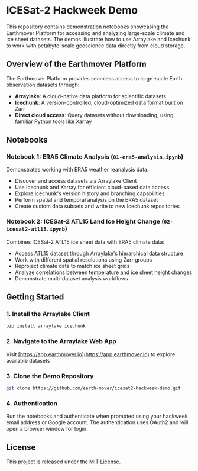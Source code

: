 # ICESat-2 Hackweek Demo

This repository contains demonstration notebooks showcasing the Earthmover Platform for accessing and analyzing large-scale climate and ice sheet datasets. The demos illustrate how to use Arraylake and Icechunk to work with petabyte-scale geoscience data directly from cloud storage.

## Overview of the Earthmover Platform

The Earthmover Platform provides seamless access to large-scale Earth observation datasets through:
- **Arraylake**: A cloud-native data platform for scientific datasets
- **Icechunk**: A version-controlled, cloud-optimized data format built on Zarr
- **Direct cloud access**: Query datasets without downloading, using familiar Python tools like Xarray

## Notebooks

### Notebook 1: ERA5 Climate Analysis (`01-era5-analysis.ipynb`)
Demonstrates working with ERA5 weather reanalysis data:
- Discover and access datasets via Arraylake Client
- Use Icechunk and Xarray for efficient cloud-based data access
- Explore Icechunk's version history and branching capabilities
- Perform spatial and temporal analysis on the ERA5 dataset
- Create custom data subsets and write to new Icechunk repositories

### Notebook 2: ICESat-2 ATL15 Land Ice Height Change (`02-icesat2-atl15.ipynb`)
Combines ICESat-2 ATL15 ice sheet data with ERA5 climate data:
- Access ATL15 dataset through Arraylake's hierarchical data structure
- Work with different spatial resolutions using Zarr groups
- Reproject climate data to match ice sheet grids
- Analyze correlations between temperature and ice sheet height changes
- Demonstrate multi-dataset analysis workflows

## Getting Started

### 1. Install the Arraylake Client
```bash
pip install arraylake icechunk
```

### 2. Navigate to the Arraylake Web App
Visit [https://app.earthmover.io](https://app.earthmover.io) to explore available datasets

### 3. Clone the Demo Repository
```bash
git clone https://github.com/earth-mover/icesat2-hackweek-demo.git
```

### 4. Authentication
Run the notebooks and authenticate when prompted using your hackweek email address or Google account. The authentication uses OAuth2 and will open a browser window for login.

## License

This project is released under the [MIT License](LICENSE).
